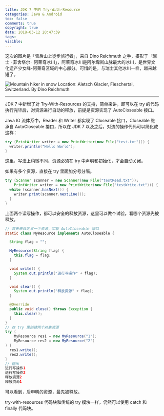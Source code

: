 ```yaml
---
title: JDK 7 中的 Try-With-Resource
categories: Java & Android
toc: false
comments: true
copyright: true
date: 2018-03-12 20:47:39
tags:
visible:
---
```


这次的图片是「雪后山上徒步旅行者」，来自 Dino Reichmuth 之手，摄影于「瑞士 · 菲舍塔尔 · 阿莱奇冰川」，阿莱奇冰川是阿尔卑斯山脉最大的冰川，是世界文化遗产少女峰-阿莱奇区域的中心部分。可惜的是，与瑞士其他冰川一样，越来越短了。

<!--more-->

![Mountain hiker in snow <br/> Location: Aletsch Glacier, Fieschertal, Switzerland. <br/>  By Dino Reichmuth](/unsplash/dino-reichmuth-84359-unsplash.jpg)

------

JDK 7 中新增了对 Try-With-Resources 的支持，简单来讲，即可以在 try 的代码执行完毕后，对资源进行自动的释放，前提是资源实现了 AutoCloseable 接口。

Java IO 流体系中，Reader 和 Writer 都实现了 Closeable 接口，Closeable 继承自 AutoCloseable 接口，所以在 JDK 7 以及之后，对流的操作代码可以简化成这样：

```java
try (PrintWriter writer = new PrintWriter(new File("test.txt"))) {
  writer.println("Hello World");
}
```

这里，写法上稍微不同，资源必须在 try 中声明和初始化，才会自动关闭。

如果有多个资源，直接在 try 里面加分号分隔。

```java
try (Scanner scanner = new Scanner(new File("testRead.txt"));
    PrintWriter writer = new PrintWriter(new File("testWrite.txt"))) {
  while (scanner.hasNext()) {
    writer.print(scanner.nextLine());
  }
}
```

上面两个读写操作，都可以安全的释放资源，这里可以做个试验，看哪个资源先被释放。

```java
// 首先来自定义一个资源，实现 AutoCloseable 接口
static class MyResource implements AutoCloseable {

  String flag = "";

  MyResource(String flag) {
    this.flag = flag;
  }

  void write() {
    System.out.println("进行写操作" + flag);
  }

  void clear() {
    System.out.println("释放资源" + flag);
  }

  @Override
  public void close() throws Exception {
    this.clear();
  }
}
// 在 try 里创建两个对象资源
try (
    MyResource res1 = new MyResource("1");
    MyResource res2 = new MyResource("2")
) {
  res1.write();
  res2.write();
}
// 输出
进行写操作1
进行写操作2
释放资源2
释放资源1
```

可以看到，后申明的资源，最先被释放。

try-with-resources 代码块和传统的 try 模块一样，仍然可以使用 catch 和 finally 代码块。

